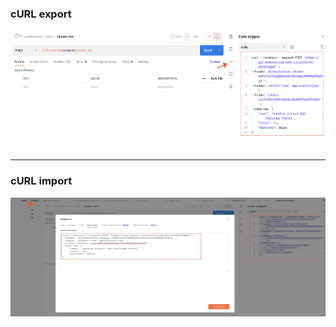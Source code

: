 ### **cURL export**
<img src="../../img/curl-ex.png" alt="cURL export" width="800" height="190"/>

___
### **cURL import**

<img src="../../img/curl-im.png" alt="cURL import" width="800" height="190"/>